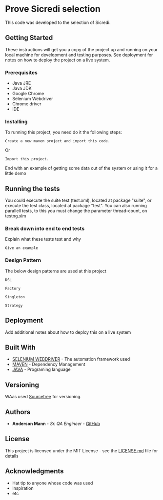 # Prove Sicredi selection 

This code was developed to the selection of Sicredi.

## Getting Started

These instructions will get you a copy of the project up and running on your local machine for development and testing purposes. See deployment for notes on how to deploy the project on a live system.

### Prerequisites

* Java JRE
* Java JDK
* Google Chrome
* Selenium Webdriver
* Chrome driver
* IDE

### Installing

To running this project, you need do it the following steps:

```
Create a new maven project and import this code.

```

Or 

```
Import this project.

```

End with an example of getting some data out of the system or using it for a little demo

## Running the tests

You could execute the suite test (test.xml), located at package "suite", or execute the test class, located at package "test".
You can also running parallell tests, to this you must change the parameter thread-count, on testng.xlm

### Break down into end to end tests

Explain what these tests test and why

```
Give an example
```

### Design Pattern

The below design patterns are used at this project

```
DSL
```

```
Factory
```

```
Singleton
```

```
Strategy
```

## Deployment

Add additional notes about how to deploy this on a live system

## Built With

* [SELENIUM WEBDRIVER](http://seleniumwebdriver.org/selenium-webdriver/) - The automation framework used
* [MAVEN](https://maven.apache.org/) - Dependency Management
* [JAVA](https://www.oracle.com/technetwork/pt/java/javase/downloads/jdk8-downloads-2133151.html/) - Programing language

## Versioning

WAas used [Sourcetree](https://www.sourcetreeapp.com//) for versioning. 

## Authors

* **Anderson Mann** - *Sr. QA Engineer* - [GitHub](https://github.com/andersonmann)

## License

This project is licensed under the MIT License - see the [LICENSE.md](LICENSE.md) file for details

## Acknowledgments

* Hat tip to anyone whose code was used
* Inspiration
* etc
